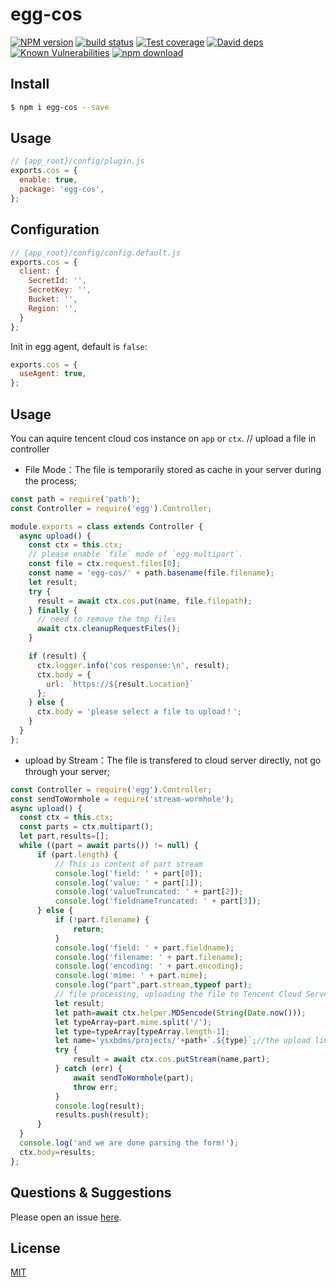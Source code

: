 # egg-cos

[![NPM version][npm-image]][npm-url]
[![build status][travis-image]][travis-url]
[![Test coverage][codecov-image]][codecov-url]
[![David deps][david-image]][david-url]
[![Known Vulnerabilities][snyk-image]][snyk-url]
[![npm download][download-image]][download-url]

[npm-image]: https://img.shields.io/npm/v/egg-cos.svg?style=flat-square
[npm-url]: https://npmjs.org/package/egg-cos
[travis-image]: https://img.shields.io/travis/romoo/egg-cos.svg?style=flat-square
[travis-url]: https://travis-ci.org/romoo/egg-cos
[codecov-image]: https://img.shields.io/codecov/c/github/romoo/egg-cos.svg?style=flat-square
[codecov-url]: https://codecov.io/github/romoo/egg-cos?branch=master
[david-image]: https://img.shields.io/david/romoo/egg-cos.svg?style=flat-square
[david-url]: https://david-dm.org/romoo/egg-cos
[snyk-image]: https://snyk.io/test/npm/egg-cos/badge.svg?style=flat-square
[snyk-url]: https://snyk.io/test/npm/egg-cos
[download-image]: https://img.shields.io/npm/dm/egg-cos.svg?style=flat-square
[download-url]: https://npmjs.org/package/egg-cos

<!--
Description here.
-->

## Install

```bash
$ npm i egg-cos --save
```

## Usage

```js
// {app_root}/config/plugin.js
exports.cos = {
  enable: true,
  package: 'egg-cos',
};
```

## Configuration

```js
// {app_root}/config/config.default.js
exports.cos = {
  client: {
    SecretId: '',
    SecretKey: '',
    Bucket: '',
    Region: '',
  }
};
```

Init in egg agent, default is `false`:

```js
exports.cos = {
  useAgent: true,
};
```

## Usage

You can aquire tencent cloud cos instance on `app` or `ctx`.
// upload a file in controller

- File Mode：The file is temporarily stored as cache in your server during the process;

```js
const path = require('path');
const Controller = require('egg').Controller;

module.exports = class extends Controller {
  async upload() {
    const ctx = this.ctx;
    // please enable `file` mode of `egg-multipart`.
    const file = ctx.request.files[0];
    const name = 'egg-cos/' + path.basename(file.filename);
    let result;
    try {
      result = await ctx.cos.put(name, file.filepath);
    } finally {
      // need to remove the tmp files
      await ctx.cleanupRequestFiles();
    }

    if (result) {
      ctx.logger.info('cos response:\n', result);
      ctx.body = {
        url: `https://${result.Location}`
      };
    } else {
      ctx.body = 'please select a file to upload！';
    }
  }
};
```
- upload by Stream：The file is transfered to cloud server directly, not go through your server;

```js
const Controller = require('egg').Controller;
const sendToWormhole = require('stream-wormhole');
async upload() {
  const ctx = this.ctx;
  const parts = ctx.multipart();
  let part,results=[];
  while ((part = await parts()) != null) {
      if (part.length) {
          // This is content of part stream
          console.log('field: ' + part[0]);
          console.log('value: ' + part[1]);
          console.log('valueTruncated: ' + part[2]);
          console.log('fieldnameTruncated: ' + part[3]);
      } else {
          if (!part.filename) {
              return;
          }
          console.log('field: ' + part.fieldname);
          console.log('filename: ' + part.filename);
          console.log('encoding: ' + part.encoding);
          console.log('mime: ' + part.mime);
          console.log("part",part.stream,typeof part);
          // file processing, uploading the file to Tencent Cloud Server
          let result;
          let path=await ctx.helper.MD5encode(String(Date.now()));
          let typeArray=part.mime.split('/');
          let type=typeArray[typeArray.length-1];
          let name='ysxbdms/projects/'+path+`.${type}`;//the upload links
          try {
              result = await ctx.cos.putStream(name,part);
          } catch (err) {
              await sendToWormhole(part);
              throw err;
          }
          console.log(result);
          results.push(result);
      }
  }
  console.log('and we are done parsing the form!');
  ctx.body=results;
};
```

## Questions & Suggestions

Please open an issue [here](https://github.com/romoo/egg-cos/issues).

## License

[MIT](LICENSE)
